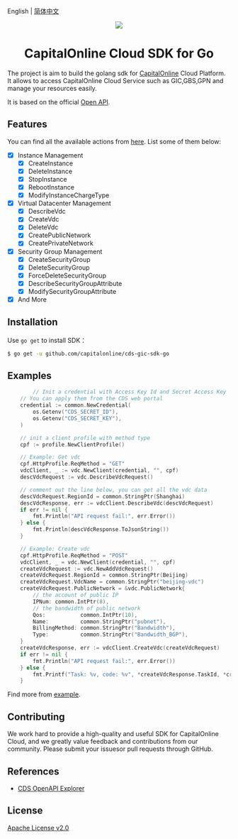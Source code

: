 
English | [简体中文](README-CN.md)

<p align="center">
<a href=" https://www.alibabacloud.com"><img src="https://www.capitalonline.net/templets/default/icon/logo_header.png"></a>
</p>

<h1 align="center">CapitalOnline Cloud SDK for Go</h1>

The project is aim to build the golang sdk for [CapitalOnline](https://www.capitalonline.net) Cloud Platform. It allows to access CapitalOnline Cloud Service such as GIC,GBS,GPN and manage your resources easily.

It is based on the official [Open API](https://github.com/capitalonline/openapi/blob/master/README.md).

## Features

You can find all the available actions from [here](https://github.com/capitalonline/openapi/blob/master/%E9%A6%96%E4%BA%91OpenAPI(v1.2).md). List some of them below:

- [X] Instance Management
  - [X] CreateInstance
  - [X] DeleteInstance
  - [X] StopInstance
  - [X] RebootInstance
  - [X] ModifyInstanceChargeType
- [X] Virtual Datacenter Management
  - [X] DescribeVdc
  - [X] CreateVdc
  - [X] DeleteVdc
  - [X] CreatePublicNetwork
  - [X] CreatePrivateNetwork
- [X] Security Group Management
  - [X] CreateSecurityGroup
  - [X] DeleteSecurityGroup
  - [X] ForceDeleteSecurityGroup
  - [X] DescribeSecurityGroupAttribute
  - [X] ModifySecurityGroupAttribute
- [X] And More

## Installation

Use `go get` to install SDK：

```sh
$ go get -u github.com/capitalonline/cds-gic-sdk-go
```

## Examples

```go
    	// Init a credential with Access Key Id and Secret Access Key
	// You can apply them from the CDS web portal
	credential := common.NewCredential(
		os.Getenv("CDS_SECRET_ID"),
		os.Getenv("CDS_SECRET_KEY"),
	)

	// init a client profile with method type
	cpf := profile.NewClientProfile()

	// Example: Get vdc
	cpf.HttpProfile.ReqMethod = "GET"
	vdcClient, _ := vdc.NewClient(credential, "", cpf)
	descVdcRequest := vdc.DescribeVdcRequest()

	// comment out the line below, you can get all the vdc data
	descVdcRequest.RegionId = common.StringPtr(Shanghai)
	descVdcResponse, err := vdcClient.DescribeVdc(descVdcRequest)
	if err != nil {
		fmt.Println("API request fail:", err.Error())
	} else {
		fmt.Println(descVdcResponse.ToJsonString())
	}

	// Example: Create vdc
	cpf.HttpProfile.ReqMethod = "POST"
	vdcClient, _ = vdc.NewClient(credential, "", cpf)
	createVdcRequest := vdc.NewAddVdcRequest()
	createVdcRequest.RegionId = common.StringPtr(Beijing)
	createVdcRequest.VdcName = common.StringPtr("beijing-vdc")
	createVdcRequest.PublicNetwork = &vdc.PublicNetwork{
		// the account of public IP
		IPNum: common.IntPtr(8),
		// the bandwidth of public network
		Qos:           common.IntPtr(10),
		Name:          common.StringPtr("pubnet"),
		BillingMethod: common.StringPtr("Bandwidth"),
		Type:          common.StringPtr("Bandwidth_BGP"),
	}
	createVdcResponse, err := vdcClient.CreateVdc(createVdcRequest)
	if err != nil {
		fmt.Println("API request fail:", err.Error())
	} else {
		fmt.Printf("Task: %v, code: %v", *createVdcResponse.TaskId, *createVdcResponse.Code)
	}
```

Find more from [example](./example).

## Contributing

We work hard to provide a high-quality and useful SDK for CapitalOnline Cloud, and we greatly value feedback and contributions from our community. Please submit your issuesor pull requests through GitHub.

## References

- [CDS OpenAPI Explorer](https://github.com/capitalonline/openapi)

## License

[Apache License v2.0](./LICENSE)
